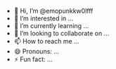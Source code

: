 - 👋 Hi, I’m @emopunkkw0lfff
- 👀 I’m interested in ...
- 🌱 I’m currently learning ...
- 💞️ I’m looking to collaborate on ...
- 📫 How to reach me ...
- 😄 Pronouns: ...
- ⚡ Fun fact: ...

<!---
emopunkkw0lfff/emopunkkw0lfff is a ✨ special ✨ repository because its `README.md` (this file) appears on your GitHub profile.
You can click the Preview link to take a look at your changes.
--->
